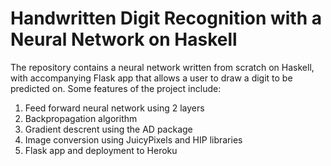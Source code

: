 # Handwritten Digit Recognition with a Neural Network on Haskell

The repository contains a neural network written from scratch on Haskell, with accompanying Flask app that allows a user to draw a digit to be predicted on. Some features of the project include: 

1. Feed forward neural network using 2 layers 
2. Backpropagation algorithm 
3. Gradient descrent using the AD package
4. Image conversion using JuicyPixels and HIP libraries
5. Flask app and deployment to Heroku
